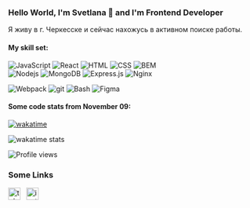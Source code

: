 ### Hello World, I'm Svetlana 👋 and I'm Frontend Developer
Я живу в г. Черкесске и сейчас нахожусь в активном поиске работы.
#### My skill set:

<span>
  <img alt="JavaScript" src="https://img.shields.io/badge/-JavaScript-f5f5f5?style=for-the-badge&logo=javascript&logoColor=F7DF1E" />
  <img alt="React" src="https://img.shields.io/badge/-React-f5f5f5?style=for-the-badge&logo=react&logoColor=61DAFB" />
  <img alt="HTML" src="https://img.shields.io/badge/-HTML-f5f5f5?style=for-the-badge&logo=html5&logoColor=E34F26" />
  <img alt="CSS" src="https://img.shields.io/badge/-CSS-f5f5f5?style=for-the-badge&logo=css3&logoColor=1572B6" />
  <img alt="BEM" src="https://img.shields.io/badge/-BEM-f5f5f5?style=for-the-badge" />
</span>
<br>
<span>
  <img alt="Nodejs" src="https://img.shields.io/badge/-Node.JS-f5f5f5?style=for-the-badge&logo=nodedotjs&logoColor=339933" />
  <img alt="MongoDB" src="https://img.shields.io/badge/-MongoDB-f5f5f5?style=for-the-badge&logo=mongodb&logoColor=47A248" />
  <img alt="Express.js" src="https://img.shields.io/badge/-Express.js-f5f5f5?style=for-the-badge&" />
  <img alt="Nginx" src="https://img.shields.io/badge/-Nginx-f5f5f5?style=for-the-badge&logo=nginx&logoColor=009639" />
</span>
<br>
<p>
  <img alt="Webpack" src="https://img.shields.io/badge/-Webpack-f5f5f5?style=for-the-badge&logo=webpack&logoColor=8DD6F9" />
  <img alt="git" src="https://img.shields.io/badge/-Git-f5f5f5?style=for-the-badge&logo=git&logoColor=F05032" />
  <img alt="Bash" src="https://img.shields.io/badge/-Bash-f5f5f5?style=for-the-badge&logo=gnubash&logoColor=4EAA25" />
  <img alt="Figma" src="https://img.shields.io/badge/-Figma-f5f5f5?style=for-the-badge&logo=figma&logoColor=F24E1E" />
</p>

#### Some code stats from November 09:

[![wakatime](https://wakatime.com/badge/user/bdc4a5db-f675-48fa-90d7-42c5b10ec837.svg)](https://wakatime.com/@bdc4a5db-f675-48fa-90d7-42c5b10ec837)

![wakatime stats](https://github-readme-stats.vercel.app/api/wakatime?username=jazzyvesper&layout=compact)

![Profile views](https://gpvc.arturio.dev/jazzyvesper)  

### Some Links

<a href="https://t.me/jazzyvesper" target="blank"><img align="center" src="https://cdn-icons-png.flaticon.com/512/2111/2111646.png" alt="telegram" height="25" width="25" /></a>&nbsp;&nbsp;
<a href="https://www.instagram.com/jazzyvesper/" target="blank"><img align="center" src="https://cdn-icons-png.flaticon.com/512/174/174855.png" alt="instagram" height="25" width="25" /></a>&nbsp;&nbsp;


